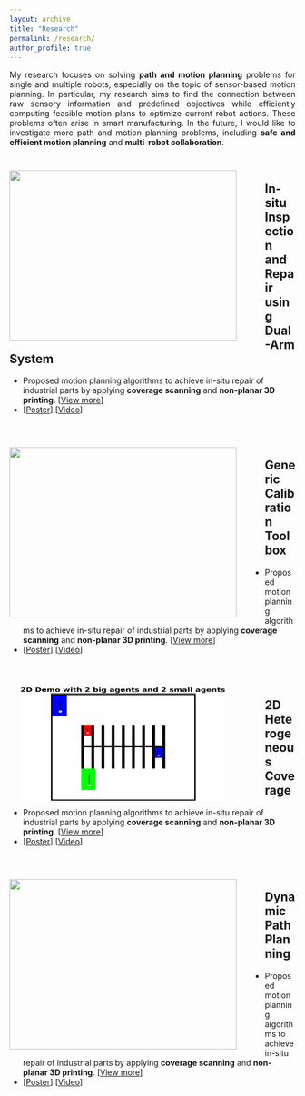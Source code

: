 ```yaml
---
layout: archive
title: "Research"
permalink: /research/
author_profile: true
---
```


<p align="justify">
My research focuses on solving <strong>path and motion planning</strong> problems for single and multiple robots, especially on the topic of sensor-based motion planning. In particular, my research aims to find the connection between raw sensory information and predefined objectives while efficiently computing feasible motion plans to optimize current robot actions. These problems often arise in smart manufacturing. In the future, I would like to investigate more path and motion planning problems, including <strong>safe and efficient motion planning</strong> and <strong>multi-robot collaboration</strong>.
</p>



<!-- <br>
<br>
<br> -->

<br>

<!-- project 1 -->
<img src="../images/dual_arm3.gif" alt="" width="400" height="300" align="left" vspace= "10" hspace="0"  style=" padding: 0px 50px 0px 0px; border: #FFFFFF 2px none;"> 

## In-situ Inspection and Repair using Dual-Arm System
- Proposed motion planning algorithms to achieve in-situ repair of industrial parts by applying **coverage scanning** and **non-planar 3D printing**. [[View more](/research/insitu_repair)]  
- [[Poster](https://yuchenwu2001.github.io/files/AM_Poster.pdf)] [[Video](https://bit.ly/dual_arm_demo)] 

<br>
<br>

<!-- project 2 -->
<img src="../images/calib.gif" alt="" width="400" height="300" align="left" vspace= "10" hspace="0"  style=" padding: 0px 50px 0px 0px; border: #FFFFFF 2px none;"> 

## Generic Calibration Toolbox
- Proposed motion planning algorithms to achieve in-situ repair of industrial parts by applying **coverage scanning** and **non-planar 3D printing**. [[View more](/research/insitu_repair)]  
- [[Poster](https://yuchenwu2001.github.io/files/AM_Poster.pdf)] [[Video](https://bit.ly/dual_arm_demo)] 

<br>
<br>

<!-- project 3 -->
<img src="../images/hetero.gif" alt="" width="360" height="200" align="left" vspace= "10" hspace="20"  style=" padding: 0px 50px 0px 0px; border: #FFFFFF 2px none;"> 

## 2D Heterogeneous Coverage
- Proposed motion planning algorithms to achieve in-situ repair of industrial parts by applying **coverage scanning** and **non-planar 3D printing**. [[View more](/research/insitu_repair)]  
- [[Poster](https://yuchenwu2001.github.io/files/AM_Poster.pdf)] [[Video](https://bit.ly/dual_arm_demo)] 

<br>
<br>

<!-- project 4 -->
<img src="../images/dual_arm3.gif" alt="" width="400" height="300" align="left" vspace= "10" hspace="0"  style=" padding: 0px 50px 0px 0px; border: #FFFFFF 2px none;"> 

## Dynamic Path Planning
- Proposed motion planning algorithms to achieve in-situ repair of industrial parts by applying **coverage scanning** and **non-planar 3D printing**. [[View more](/research/insitu_repair)]  
- [[Poster](https://yuchenwu2001.github.io/files/AM_Poster.pdf)] [[Video](https://bit.ly/dual_arm_demo)] 

<br>
<br>






